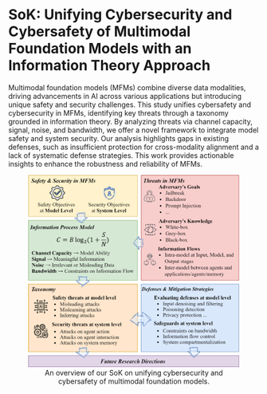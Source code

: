 # SoK: Unifying Cybersecurity and Cybersafety of Multimodal Foundation Models with an Information Theory Approach
Multimodal foundation models (MFMs) combine diverse data modalities, driving advancements in AI across various applications but introducing unique safety and security challenges. This study unifies cybersafety and cybersecurity in MFMs, identifying key threats through a taxonomy grounded in information theory. By analyzing threats via channel capacity, signal, noise, and bandwidth, we offer a novel framework to integrate model safety and system security. Our analysis highlights gaps in existing defenses, such as insufficient protection for cross-modality alignment and a lack of systematic defense strategies. This work provides actionable insights to enhance the robustness and reliability of MFMs.

<div style="text-align: center;">
  <figure>
    <img src="sok.png" alt="Overview Image" width="500">
    <figcaption>An overview of our SoK on unifying cybersecurity and cybersafety of multimodal foundation models.</figcaption>
  </figure>
</div>
